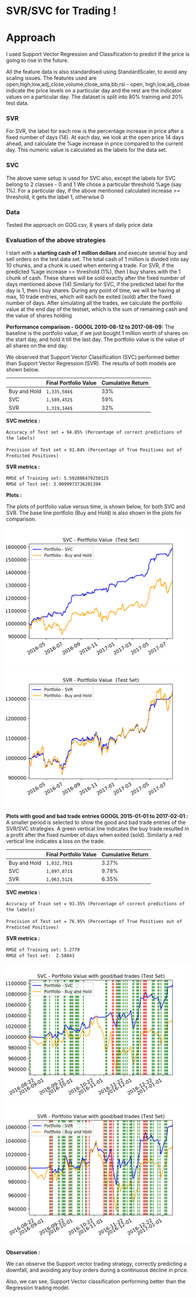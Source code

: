 # SVR/SVC for Trading !


# Approach

I used Support Vector Regression and Classification to predict if the price is going to rise in the future.

All the feature data is also standardised using StandardScaler, to avoid any scaling issues.
The features used are open,high,low,adj_close,volume,close_sma,bb,rsi - open, high,low,adj_close indicate the price levels on a particular day
and the rest are the indicator values on a particular day.
The dataset is split into 80% training and 20% test data.

### SVR
For SVR, the label for each row is the percentage increase in price after a fixed number of days (14).
At each day, we look at the open price 14 days ahead, and calculate the %age increase in price compared to the current day.
This numeric value is calculated as the labels for the data set.

### SVC
The above same setup is used for SVC also, except the labels for SVC belong to 2 classes - 0 and 1
We chose a particular threshold %age (say 1%).
For a particular day, if the above mentioned calculated increase >= threshold, it gets the label 1, otherwise 0

### Data
Tested the approach on GOG.csv, 8 years of daily price data 

### Evaluation of the above strategies
I start with a **starting cash of 1 million dollars** and execute several buy and sell orders on the test data set.
The total cash of 1 million is divided into say 10 chunks, and a chunk is used when entering a trade.
For SVR, if the predicted %age increase >= threshold (1%), then I buy shares with the 1 chunk of cash. These 
shares will be sold exactly after the fixed number of days mentioned above (14)
Similarly for SVC, if the predicted label for the day is 1, then I buy shares.
During any point of time, we will be having at max, 10 trade entries, which will each be exited (sold) after the fixed 
number of days.
After simulating all the trades, we calculate the portfolio value at the end day of the testset, which is the sum of remaining 
cash and the value of shares holding

**Performance comparison - GOOGL 2010-08-12 to 2017-08-09:** The baseline is the portfolio value, if we just bought 1 million worth of shares on the
start day, and hold it till the last day. The portfolio value is the value of all shares on the end day.

We observed that Support Vector Classification (SVC) performed better than Support Vector Regression (SVR).
The results of both models are shown below. 

|                |Final Portfolio Value          |Cumulative Return                        |
|----------------|-------------------------------|-----------------------------|
|Buy and Hold    |`1,335,584$`            |33%          |
|SVC             |`1,589,452$`            |59%            |
|SVR             |`1,319,144$`            |32%|


**SVC metrics :**

```mermaid
Accuracy of Test set = 94.85% (Percentage of correct predictions of the labels)

Precision of Test set = 91.04% (Percentage of True Positives out of Predicted Positives)
```

**SVR metrics :**

```mermaid
RMSE of Training set: 5.592886479250125
RMSE of Test set: 3.9099973736201394
```

**Plots :**

The plots of portfolio value versus time, is shown below, for both SVC and SVR.
The base line portfolio (Buy and Hold) is also shown in the plots for comparison.

![alt text](https://github.com/TarunSaranga/Tradebook/blob/master/Code/SVM/SVR/svc_.png)
![alt text](https://github.com/TarunSaranga/Tradebook/blob/master/Code/SVM/SVR/svr_.png)


**Plots with good and bad trade entries GOOGL 2015-01-01 to 2017-02-01 :**
A smaller period is selected to show the good and bad trade entries of the SVR/SVC strategies.
A green vertical line indicates the buy trade resulted in a profit after the fixed number of days when exited (sold).
Similarly a red vertical line indicates a loss on the trade. 

|                |Final Portfolio Value          |Cumulative Return                        |
|----------------|-------------------------------|-----------------------------|
|Buy and Hold    |`1,032,791$`            |3.27%          |
|SVC             |`1,097,871$`            |9.78%            |
|SVR             |`1,063,512$`            |6.35%|


**SVC metrics :**

```mermaid
Accuracy of Train set = 93.35% (Percentage of correct predictions of the labels)

Precision of Test set = 76.95% (Percentage of True Positives out of Predicted Positives)
```

**SVR metrics :**

```mermaid
RMSE of Training set: 5.2779
RMSE of Test set:  2.58843
```



![alt text](https://github.com/TarunSaranga/Tradebook/blob/master/Code/SVM/SVR/svc_trades.png)
![alt text](https://github.com/TarunSaranga/Tradebook/blob/master/Code/SVM/SVR/svr_trades.png)

**Observation :**

We can observe the Support vector trading strategy, correctly predicting a downfall, and avoiding any buy orders
during a continuous decline in price.

Also, we can see, Support Vector classification performing better than the Regression trading model.
